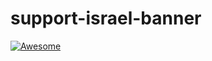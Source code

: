 # support-israel-banner
[![Awesome](https://i.imagesup.co/images2/3a3c6c08a8438023cd50e115d703a97d92a8d5b7.png)](https://github.com/TheYali1/support-israel-banner/)
